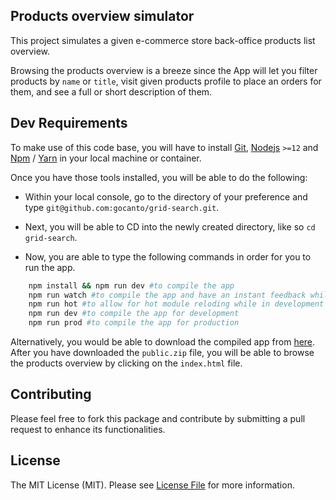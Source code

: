 ## Products overview simulator

This project simulates a given e-commerce store back-office products list overview.

Browsing the products overview is a breeze since the App will let you filter products 
by `name` or `title`, visit given products profile to place an orders for them, and see a 
full or short description of them.

## Dev Requirements

To make use of this code base, you will have to install [Git](https://git-scm.com/), 
[Nodejs](https://nodejs.org/en/) `>=12` and [Npm](https://www.npmjs.com/) / [Yarn](https://yarnpkg.com/) in your local machine or container.

Once you have those tools installed, you will be able to do the following:

- Within your local console, go to the directory of your preference and type 
  `git@github.com:gocanto/grid-search.git`.
  
- Next, you will be able to CD into the newly created directory, like so `cd grid-search`.

- Now, you are able to type the following commands in order for you to run the app.
```bash
    npm install && npm run dev #to compile the app    
    npm run watch #to compile the app and have an instant feedback while developping
    npm run hot #to allow for hot module reloding while in development mode
    npm run dev #to compile the app for development
    npm run prod #to compile the app for production
```    

Alternatively, you would be able to download the compiled app from [here](https://github.com/gocanto/grid-search/blob/main/dist/public.zip).
After you have downloaded the `public.zip` file, you will be able to browse the products overview by clicking on the `index.html` file.

## Contributing

Please feel free to fork this package and contribute by submitting a pull request to enhance 
its functionalities.

## License

The MIT License (MIT). Please see [License File](https://github.com/gocanto/grid-search/blob/main/LICENSE) for more information.
